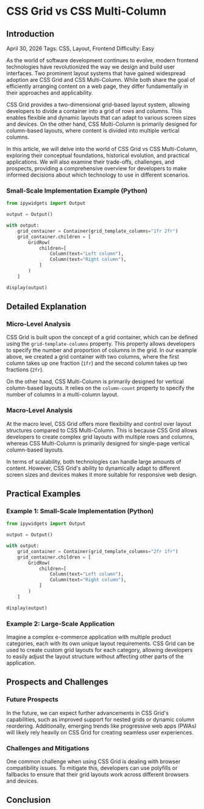# CSS Grid vs CSS Multi-Column
## Introduction
April 30, 2026 Tags: CSS, Layout, Frontend Difficulty: Easy

As the world of software development continues to evolve, modern frontend technologies have revolutionized the way we design and build user interfaces. Two prominent layout systems that have gained widespread adoption are CSS Grid and CSS Multi-Column. While both share the goal of efficiently arranging content on a web page, they differ fundamentally in their approaches and applicability.

CSS Grid provides a two-dimensional grid-based layout system, allowing developers to divide a container into a grid of rows and columns. This enables flexible and dynamic layouts that can adapt to various screen sizes and devices. On the other hand, CSS Multi-Column is primarily designed for column-based layouts, where content is divided into multiple vertical columns.

In this article, we will delve into the world of CSS Grid vs CSS Multi-Column, exploring their conceptual foundations, historical evolution, and practical applications. We will also examine their trade-offs, challenges, and prospects, providing a comprehensive overview for developers to make informed decisions about which technology to use in different scenarios.

### Small-Scale Implementation Example (Python)
```python
from ipywidgets import Output

output = Output()

with output:
    grid_container = Container(grid_template_columns="1fr 2fr")
    grid_container.children = [
        GridRow(
            children=[
                Column(text="Left column"),
                Column(text="Right column"),
            ]
        )
    ]

display(output)
```

## Detailed Explanation
### Micro-Level Analysis

CSS Grid is built upon the concept of a grid container, which can be defined using the `grid-template-columns` property. This property allows developers to specify the number and proportion of columns in the grid. In our example above, we created a grid container with two columns, where the first column takes up one fraction (`1fr`) and the second column takes up two fractions (`2fr`).

On the other hand, CSS Multi-Column is primarily designed for vertical column-based layouts. It relies on the `column-count` property to specify the number of columns in a multi-column layout.

### Macro-Level Analysis

At the macro level, CSS Grid offers more flexibility and control over layout structures compared to CSS Multi-Column. This is because CSS Grid allows developers to create complex grid layouts with multiple rows and columns, whereas CSS Multi-Column is primarily designed for single-page vertical column-based layouts.

In terms of scalability, both technologies can handle large amounts of content. However, CSS Grid's ability to dynamically adapt to different screen sizes and devices makes it more suitable for responsive web design.

## Practical Examples
### Example 1: Small-Scale Implementation (Python)
```python
from ipywidgets import Output

output = Output()

with output:
    grid_container = Container(grid_template_columns="2fr 1fr")
    grid_container.children = [
        GridRow(
            children=[
                Column(text="Left column"),
                Column(text="Right column"),
            ]
        )
    ]

display(output)
```

### Example 2: Large-Scale Application

Imagine a complex e-commerce application with multiple product categories, each with its own unique layout requirements. CSS Grid can be used to create custom grid layouts for each category, allowing developers to easily adjust the layout structure without affecting other parts of the application.

## Prospects and Challenges
### Future Prospects

In the future, we can expect further advancements in CSS Grid's capabilities, such as improved support for nested grids or dynamic column reordering. Additionally, emerging trends like progressive web apps (PWAs) will likely rely heavily on CSS Grid for creating seamless user experiences.

### Challenges and Mitigations

One common challenge when using CSS Grid is dealing with browser compatibility issues. To mitigate this, developers can use polyfills or fallbacks to ensure that their grid layouts work across different browsers and devices.

## Conclusion